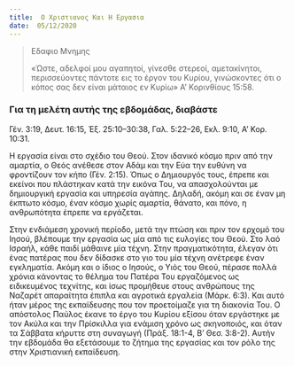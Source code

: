 ```yaml
---
title:  Ο Χριστιανος Και Η Εργασια
date:  05/12/2020
---
```


> <p>Εδαφιο Μνημης</p>
>  «Ώστε, αδελφοί μου αγαπητοί, γίνεσθε στερεοί, αμετακίνητοι, περισσεύοντες πάντοτε εις το έργον του Κυρίου, γινώσκοντες ότι ο κόπος σας δεν είναι μάταιος εν Κυρίω» Α’ Κορινθίους 15:58.

### Για τη μελέτη αυτής της εβδομάδας, διαβάστε
Γέν. 3:19, Δευτ. 16:15, Έξ. 25:10–30:38, Γαλ. 5:22–26, Εκλ. 9:10, Α’ Κορ. 10:31.

Η εργασία είναι στο σχέδιο του Θεού. Στον ιδανικό κόσμο πριν από την αμαρτία, ο Θεός ανέθεσε στον Αδάμ και την Εύα την ευθύνη να φροντίζουν τον κήπο (Γέν. 2:15). Όπως ο Δημιουργός τους, έπρεπε και εκείνοι που πλάστηκαν κατά την εικόνα Του, να απασχολούνται με δημιουργική εργασία και υπηρεσία αγάπης. Δηλαδή, ακόμη και σε έναν μη έκπτωτο κόσμο, έναν κόσμο χωρίς αμαρτία, θάνατο, και πόνο, η ανθρωπότητα έπρεπε να εργάζεται.

Στην ενδιάμεση χρονική περίοδο, μετά την πτώση και πριν τον ερχομό του Ιησού, βλέπουμε την εργασία ως μία από τις ευλογίες του Θεού. Στο λαό Ισραήλ, κάθε παιδί μάθαινε μία τέχνη. Στην πραγματικότητα, έλεγαν ότι ένας πατέρας που δεν δίδασκε στο γιο του μία τέχνη ανέτρεφε έναν εγκληματία. Ακόμη και ο ίδιος ο Ιησούς, ο Υιός του Θεού, πέρασε πολλά χρόνια κάνοντας το θέλημα του Πατέρα Του εργαζόμενος ως ειδικευμένος τεχνίτης, και ίσως προμήθευε στους ανθρώπους της Ναζαρέτ απαραίτητα έπιπλα και αγροτικά εργαλεία (Μάρκ. 6:3). Και αυτό ήταν μέρος της εκπαίδευσης που τον προετοίμαζε για τη διακονία Του. Ο απόστολος Παύλος έκανε το έργο του Κυρίου εξίσου όταν εργάστηκε με τον Ακύλα και την Πρίσκιλλα για ενάμιση χρόνο ως σκηνοποιός, και όταν τα Σάββατα κήρυττε στη συναγωγή (Πράξ. 18:1-4, Β’ Θεσ. 3:8-2). Αυτήν την εβδομάδα θα εξετάσουμε το ζήτημα της εργασίας και τον ρόλο της στην Χριστιανική εκπαίδευση.